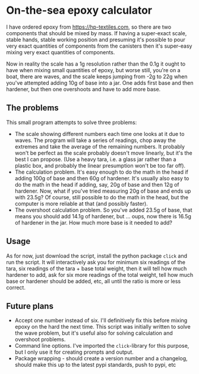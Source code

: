 # On-the-sea epoxy calculator

I have ordered epoxy from https://hp-textiles.com, so there are two components that should be mixed by mass.  If having a super-exact scale, stable hands, stable working position and presuming it's possible to pour very exact quantities of components from the canisters then it's super-easy mixing very exact quantities of components.

Now in reality the scale has a 1g resolution rather than the 0.1g it ought to have when mixing small quantities of epoxy, but worse still, you're on a boat, there are waves, and the scale keeps jumping from -2g to 22g when you've attempted adding 10g of base into a jar.  One adds first base and then hardener, but then one overshoots and have to add more base.

## The problems

This small program attempts to solve three problems:

* The scale showing different numbers each time one looks at it due to waves.  The program will take a series of readings, chop away the extremes and take the average of the remaining numbers.  It probably won't be perfect as the scale probably doesn't move linearly, but it's the best I can propose.  (Use a heavy tara, i.e. a glass jar rather than a plastic box, and probably the linear presumption won't be too far off).
* The calculation problem.  It's easy enough to do the math in the head if adding 100g of base and then 60g of hardener.  It's usually also easy to do the math in the head if adding, say, 20g of base and then 12g of hardener.  Now, what if you've tried measuring 20g of base and ends up with 23.5g?  Of course, still possible to do the math in the head, but the computer is more reliable at that (and possibly faster).
* The overshoot calculation problem.  So you've added 23.5g of base, that means you should add 14.1g of hardener, but ... oups, now there is 16.5g of hardener in the jar.  How much more base is it needed to add?

## Usage

As for now, just download the script, install the python package `click` and run the script.  It will interactively ask you for minimum six readings of the tara, six readings of the tara + base total weight, then it will tell how much hardener to add, ask for six more readings of the total weight, tell how much base or hardener should be added, etc, all until the ratio is more or less correct.

## Future plans

* Accept one number instead of six.  I'll definitively fix this before mixing epoxy on the hard the next time.  This script was initially written to solve the wave problem, but it's useful also for solving calculation and overshoot problems.
* Command line options.  I've imported the `click`-library for this purpose, but I only use it for creating prompts and output.
* Package wrapping - should create a version number and a changelog, should make this up to the latest pypi standards, push to pypi, etc
